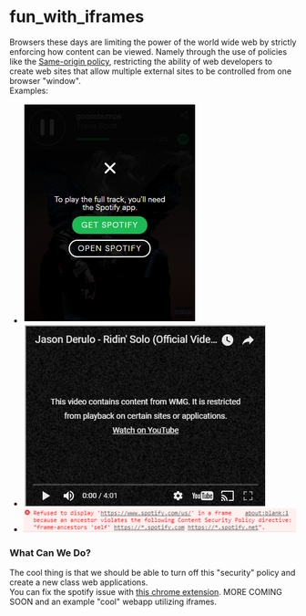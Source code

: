 # fun_with_iframes
Browsers these days are limiting the power of the world wide web by strictly enforcing how content can be viewed. Namely through the use of policies like the [Same-origin policy](https://en.wikipedia.org/wiki/Same-origin_policy), restricting the ability of web developers to create web sites that allow multiple external sites to be controlled from one browser "window".  
Examples:  

- ![](Spotify_30_seconds_only.PNG?raw=true)   
- ![](youtube_content_restricted.PNG?raw=true)  
- ![](spotify_iframe_error.PNG?raw=true)
  
### What Can We Do?
The cool thing is that we should be able to turn off this "security" policy and create a new class web applications.  
You can fix the spotify issue with [this chrome extension](https://chrome.google.com/webstore/detail/ignore-x-frame-headers/gleekbfjekiniecknbkamfmkohkpodhe/reviews). MORE COMING SOON and an example "cool" webapp utilizing iframes.
